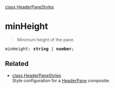 [class HeaderPaneStyles](HeaderPaneStyles.md)

# minHeight

> Minimum height of the pane.

<pre class="docgen_signature">minHeight: <b>string</b> | <b>number</b>;</pre>

## Related

- [<!--{ref:class}-->class HeaderPaneStyles](HeaderPaneStyles.md) \
    Style configuration for a [HeaderPane](HeaderPane.md) composite.
